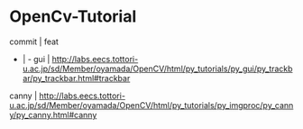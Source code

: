 # OpenCv-Tutorial

commit | feat
- | -
gui | http://labs.eecs.tottori-u.ac.jp/sd/Member/oyamada/OpenCV/html/py_tutorials/py_gui/py_trackbar/py_trackbar.html#trackbar

canny | http://labs.eecs.tottori-u.ac.jp/sd/Member/oyamada/OpenCV/html/py_tutorials/py_imgproc/py_canny/py_canny.html#canny